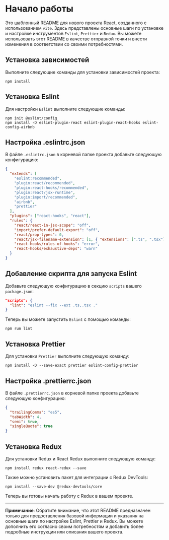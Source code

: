 # Начало работы

Это шаблонный README для нового проекта React, созданного с использованием `vite`. Здесь представлены основные шаги по установке и настройке инструментов `Eslint`, `Prettier` и `Redux`. Вы можете использовать этот README в качестве отправной точки и внести изменения в соответствии со своими потребностями.

## Установка зависимостей

Выполните следующие команды для установки зависимостей проекта:

```shell
npm install
```

## Установка Eslint

Для настройки `Eslint` выполните следующие команды:

```shell
npm init @eslint/config
npm install -D eslint-plugin-react eslint-plugin-react-hooks eslint-config-airbnb
```

## Настройка .eslintrc.json

В файле `.eslintrc.json` в корневой папке проекта добавьте следующую конфигурацию:

```json
{
  "extends": [
    "eslint:recommended",
    "plugin:react/recommended",
    "plugin:react-hooks/recommended",
    "plugin:react/jsx-runtime",
    "plugin:import/recommended",
    "airbnb",
    "prettier"
  ],
  "plugins": ["react-hooks", "react"],
  "rules": {
    "react/react-in-jsx-scope": "off",
    "import/prefer-default-export": "off",
    "react/prop-types": 0,
    "react/jsx-filename-extension": [1, { "extensions": [".ts", ".tsx"] }],
    "react-hooks/rules-of-hooks": "error",
    "react-hooks/exhaustive-deps": "warn"
  }
}
```

## Добавление скрипта для запуска Eslint

Добавьте следующую конфигурацию в секцию `scripts` вашего `package.json`:

```json
"scripts": {
  "lint": "eslint --fix --ext .ts,.tsx ."
}
```

Теперь вы можете запустить `Eslint` с помощью команды:

```shell
npm run lint
```

## Установка Prettier

Для установки `Prettier` выполните следующую команду:

```shell
npm install -D --save-exact prettier eslint-config-prettier
```

## Настройка .prettierrc.json

В файле `.prettierrc.json` в корневой папке проекта добавьте следующую конфигурацию:

```json
{
  "trailingComma": "es5",
  "tabWidth": 4,
  "semi": true,
  "singleQuote": true
}
```

## Установка Redux

Для установки Redux и React Redux выполните следующую команду:

```shell
npm install redux react-redux --save
```

Также можно установить пакет для интеграции с Redux DevTools:

```shell
npm install --save-dev @redux-devtools/core
```

Теперь вы готовы начать работу с Redux в вашем проекте.

---

**Примечание**: Обратите внимание, что этот README предназначен только для предоставления базовой информации и указания на основные шаги по настройке Eslint, Prettier и Redux. Вы можете дополнить его согласно своим потребностям и добавить более подробные инструкции или описания вашего проекта.
